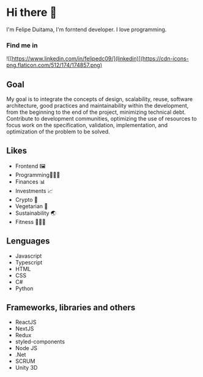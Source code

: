 # Hi there 👋
I'm Felipe Duitama, I'm forntend developer. I love programming.

### Find me in
![[https://www.linkedin.com/in/felipedc09/](linkedin)](https://cdn-icons-png.flaticon.com/512/174/174857.png)

## Goal
My goal is to integrate the concepts of design, scalability, reuse, software architecture, good practices and maintainability within the development, from the beginning to the end of the project, minimizing technical debt. Contribute to development communities, optimizing the use of resources to focus work on the specification, validation, implementation, and optimization of the problem to be solved.

## Likes
- Frontend 🖼
- Programming🧑🏽‍💻
- Finances 📊
- Investments 📈
- Crypto 🔐
- Vegetarian 🌱 
- Sustainability 🌏
- Fitness 🏃🏻‍♀️

## Lenguages
- Javascript
- Typescript
- HTML
- CSS
- C#
- Python

## Frameworks, libraries and others
- ReactJS
- NextJS
- Redux
- styled-components
- Node JS
- .Net
- SCRUM
- Unity 3D

<!--
**felipedc09/felipedc09** is a ✨ _special_ ✨ repository because its `README.md` (this file) appears on your GitHub profile.

Here are some ideas to get you started:

- 🔭 I’m currently working on ...
- 🌱 I’m currently learning ...
- 👯 I’m looking to collaborate on ...
- 🤔 I’m looking for help with ...
- 💬 Ask me about ...
- 📫 How to reach me: ...
- 😄 Pronouns: ...
- ⚡ Fun fact: ...
-->
